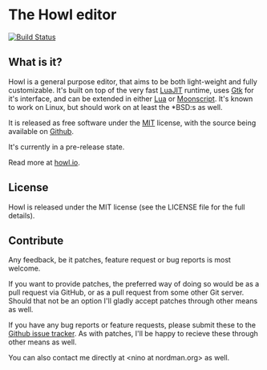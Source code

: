 # The Howl editor

[![Build Status](https://travis-ci.org/nilnor/howl.png?branch=master)](https://travis-ci.org/nilnor/howl)

## What is it?

Howl is a general purpose editor, that aims to be both light-weight
and fully customizable. It's built on top of the very fast
[LuaJIT](http://luajit.org) runtime, uses [Gtk](http://www.gtk.org) for it's
interface, and can be extended in either [Lua](http://www.lua.org) or
[Moonscript](http://www.moonscript.org). It's known to work on Linux, but
should work on at least the \*BSD:s as well.

It is released as free software under the [MIT](http://opensource.org/licenses/MIT)
license, with the source being available on [Github](https://github.com/nilnor/howl).

It's currently in a pre-release state.

Read more at [howl.io](http://howl.io).

## License

Howl is released under the MIT license (see the LICENSE file for the full details).

## Contribute

Any feedback, be it patches, feature request or bug reports is most welcome.

If you want to provide patches, the preferred way of doing so would be as a pull
request via GitHub, or as a pull request from some other Git server. Should that
not be an option I'll gladly accept patches through other means as well.

If you have any bug reports or feature requests, please submit these to the
[Github issue tracker](https://github.com/nilnor/howl/issues). As with
patches, I'll be happy to recieve these through other means as well.

You can also contact me directly at \<nino at nordman.org\> as well.

